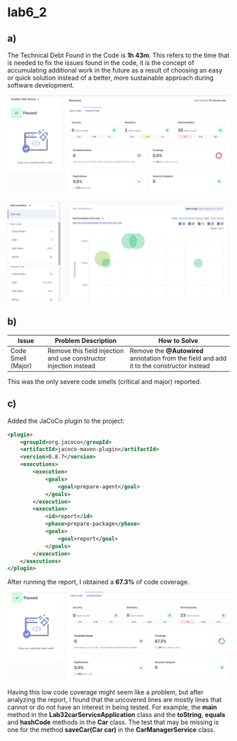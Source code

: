 # lab6_2

## a)

The Technical Debt Found in the Code is **1h 43m**. This refers to the time that is needed to fix the issues found in the code, it is the concept of accumulating additional work in the future as a result of choosing an easy or quick solution instead of a better, more sustainable approach during software development.

![Dashboard](./img/dashboard.png)

![Debt](./img/debt.png)

## b)

| Issue | Problem Description | How to Solve |
| ----- | ------------------- | ------------ |
| Code Smell (Major) | Remove this field injection and use constructor injection instead | Remove the **@Autowired** annotation from the field and add it to the constructor instead |

This was the only severe code smells (critical and major) reported.

## c)

Added the JaCoCo plugin to the project:

```xml
<plugin>
    <groupId>org.jacoco</groupId>
    <artifactId>jacoco-maven-plugin</artifactId>
    <version>0.8.7</version>
    <executions>
        <execution>
            <goals>
                <goal>prepare-agent</goal>
            </goals>
        </execution>
        <execution>
            <id>report</id>
            <phase>prepare-package</phase>
            <goals>
                <goal>report</goal>
            </goals>
        </execution>
    </executions>
</plugin>
```

After running the report, I obtained a **67.3%** of code coverage.

![Dashboard](./img/dashboard_2.png)

Having this low code coverage might seem like a problem, but after analyzing the report, I found that the uncovered lines are mostly lines that cannot or do not have an interest in being tested. For example, the **main** method in the **Lab32carServiceApplication** class and the **toString**, **equals** and **hashCode** methods in the **Car** class. The test that may be missing is one for the method **saveCar(Car car)** in the **CarManagerService** class.